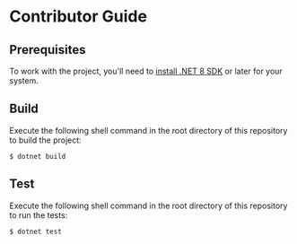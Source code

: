 ﻿Contributor Guide
=================

Prerequisites
-------------
To work with the project, you'll need to [install .NET 8 SDK][dotnet.install] or later for your system.

Build
-----
Execute the following shell command in the root directory of this repository to build the project:
```console
$ dotnet build
```

Test
----
Execute the following shell command in the root directory of this repository to run the tests:
```console
$ dotnet test
```

[dotnet.install]: https://dotnet.microsoft.com/en-us/download
